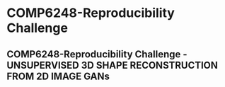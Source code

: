 # COMP6248-Reproducibility Challenge
## COMP6248-Reproducibility Challenge - UNSUPERVISED 3D SHAPE RECONSTRUCTION FROM 2D IMAGE GANs

